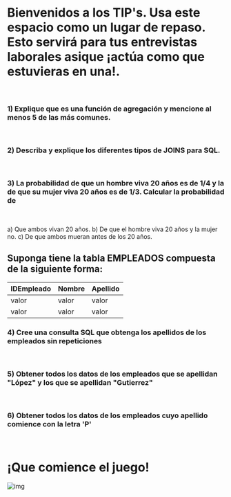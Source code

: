 # Bienvenidos a los TIP's. Usa este espacio como un lugar de repaso. Esto servirá para tus entrevistas laborales asique ¡actúa como que estuvieras en una!.  

<br>

### **1) Explique que es una función de agregación y mencione al menos 5 de las más comunes.**  
<br>

### **2) Describa y explique los diferentes tipos de JOINS para SQL.**
<br>

### **3) La probabilidad de que un hombre viva 20 años es de 1/4 y la de que su mujer viva 20 años es de 1/3. Calcular la probabilidad de**  
<br>

a) Que ambos vivan 20 años.
b) De que el hombre viva 20 años y la mujer no.
c) De que ambos mueran antes de los 20 años.

## Suponga tiene la tabla EMPLEADOS compuesta de la siguiente forma:

| IDEmpleado | Nombre | Apellido |
|--------|--------|--------|
| valor | valor | valor |
|valor  | valor  | valor |

### **4) Cree una consulta SQL que obtenga los apellidos de los empleados sin repeticiones**
<br>

### **5) Obtener todos los datos de los empleados que se apellidan "López" y los que se apellidan "Gutierrez"**
<br>

### **6) Obtener todos los datos de los empleados cuyo apellido comience con la letra 'P'**
<br>

# ¡Que comience el juego!
![img](https://experienciajoven.com/wp-content/uploads/2020/11/programacion_gamer_001.gif)
